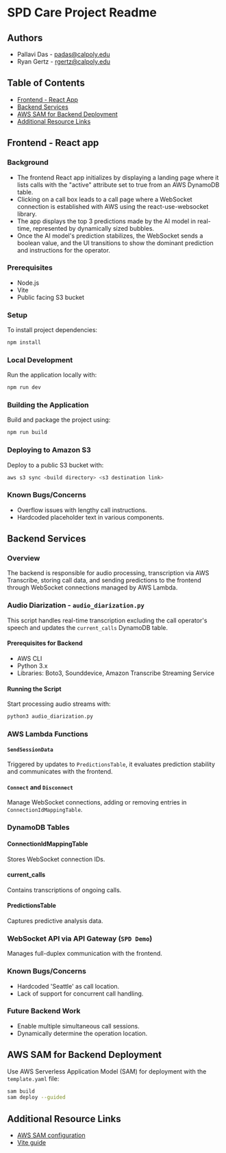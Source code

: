 
# SPD Care Project Readme

## Authors
- Pallavi Das - padas@calpoly.edu
- Ryan Gertz - rgertz@calpoly.edu

## Table of Contents
- [Frontend - React App](#frontend---react-app)
- [Backend Services](#backend-services)
- [AWS SAM for Backend Deployment](#aws-sam-for-backend-deployment)
- [Additional Resource Links](#additional-resource-links)

## Frontend - React app

### Background
- The frontend React app initializes by displaying a landing page where it lists calls with the "active" attribute set to true from an AWS DynamoDB table.
- Clicking on a call box leads to a call page where a WebSocket connection is established with AWS using the react-use-websocket library.
- The app displays the top 3 predictions made by the AI model in real-time, represented by dynamically sized bubbles.
- Once the AI model's prediction stabilizes, the WebSocket sends a boolean value, and the UI transitions to show the dominant prediction and instructions for the operator.

### Prerequisites
- Node.js
- Vite
- Public facing S3 bucket

### Setup
To install project dependencies:
```bash
npm install
```

### Local Development
Run the application locally with:
```bash
npm run dev
```

### Building the Application
Build and package the project using:
```bash
npm run build
```

### Deploying to Amazon S3
Deploy to a public S3 bucket with:
```bash
aws s3 sync <build directory> <s3 destination link>
```

### Known Bugs/Concerns
- Overflow issues with lengthy call instructions.
- Hardcoded placeholder text in various components.

## Backend Services

### Overview
The backend is responsible for audio processing, transcription via AWS Transcribe, storing call data, and sending predictions to the frontend through WebSocket connections managed by AWS Lambda.

### Audio Diarization - `audio_diarization.py`
This script handles real-time transcription excluding the call operator's speech and updates the `current_calls` DynamoDB table.

#### Prerequisites for Backend
- AWS CLI
- Python 3.x
- Libraries: Boto3, Sounddevice, Amazon Transcribe Streaming Service

#### Running the Script
Start processing audio streams with:
```bash
python3 audio_diarization.py
```

### AWS Lambda Functions
#### `SendSessionData`
Triggered by updates to `PredictionsTable`, it evaluates prediction stability and communicates with the frontend.

#### `Connect` and `Disconnect`
Manage WebSocket connections, adding or removing entries in `ConnectionIdMappingTable`.

### DynamoDB Tables
#### ConnectionIdMappingTable
Stores WebSocket connection IDs.

#### current_calls
Contains transcriptions of ongoing calls.

#### PredictionsTable
Captures predictive analysis data.

### WebSocket API via API Gateway (`SPD Demo`)
Manages full-duplex communication with the frontend.

### Known Bugs/Concerns
- Hardcoded 'Seattle' as call location.
- Lack of support for concurrent call handling.

### Future Backend Work
- Enable multiple simultaneous call sessions.
- Dynamically determine the operation location.

## AWS SAM for Backend Deployment
Use AWS Serverless Application Model (SAM) for deployment with the `template.yaml` file:
```bash
sam build
sam deploy --guided
```

## Additional Resource Links
- [AWS SAM configuration](https://docs.aws.amazon.com/serverless-application-model/latest/developerguide/prerequisites.html)
- [Vite guide](https://vitejs.dev/guide/)